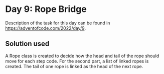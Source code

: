 # Day 9: Rope Bridge

Description of the task for this day can be found in https://adventofcode.com/2022/day/9.

## Solution used

A Rope class is created to decide how the head and tail of the rope should move for each step code.
For the second part, a list of linked ropes is created. The tail of one rope is linked as the head
of the next rope.
